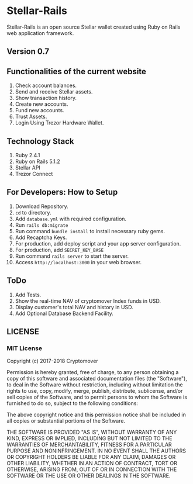 # Stellar-Rails  
Stellar-Rails is an open source Stellar wallet created using Ruby on Rails web application framework.  

## Version 0.7

## Functionalities of the current website  
  1. Check account balances.  
  2. Send and receive Stellar assets.  
  3. Show transaction history.  
  4. Create new accounts.  
  5. Fund new accounts.  
  6. Trust Assets.  
  7. Login Using Trezor Hardware Wallet.  

## Technology Stack  
  1. Ruby 2.4.1  
  2. Ruby on Rails 5.1.2  
  3. Stellar API  
  4. Trezor Connect  
  
## For Developers: How to Setup
  1. Download Repository.  
  2. `cd` to directory.  
  3. Add `database.yml` with required configuration.  
  4. Run `rails db:migrate`  
  5. Run command `bundle install` to install necessary ruby gems.   
  6. Add Recaptcha Keys.  
  7. For production, add deploy script and your app server configuration.  
  8. For production, add `SECRET_KEY_BASE`  
  9. Run command `rails server` to start the server.  
  10. Access `http://localhost:3000` in your web browser.  
  
## ToDo
  1. Add Tests.  
  2. Show the real-time NAV of cryptomover Index funds in USD.  
  3. Display customer's total NAV and history in USD.  
  4. Add Optional Database Backend Facility.  

## LICENSE

### MIT License

Copyright (c) 2017-2018 Cryptomover

Permission is hereby granted, free of charge, to any person obtaining a copy
of this software and associated documentation files (the "Software"), to deal
in the Software without restriction, including without limitation the rights
to use, copy, modify, merge, publish, distribute, sublicense, and/or sell
copies of the Software, and to permit persons to whom the Software is
furnished to do so, subject to the following conditions:

The above copyright notice and this permission notice shall be included in all
copies or substantial portions of the Software.

THE SOFTWARE IS PROVIDED "AS IS", WITHOUT WARRANTY OF ANY KIND, EXPRESS OR
IMPLIED, INCLUDING BUT NOT LIMITED TO THE WARRANTIES OF MERCHANTABILITY,
FITNESS FOR A PARTICULAR PURPOSE AND NONINFRINGEMENT. IN NO EVENT SHALL THE
AUTHORS OR COPYRIGHT HOLDERS BE LIABLE FOR ANY CLAIM, DAMAGES OR OTHER
LIABILITY, WHETHER IN AN ACTION OF CONTRACT, TORT OR OTHERWISE, ARISING FROM,
OUT OF OR IN CONNECTION WITH THE SOFTWARE OR THE USE OR OTHER DEALINGS IN THE
SOFTWARE.
